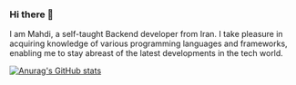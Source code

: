 ### Hi there 👋

I am Mahdi, a self-taught Backend developer from Iran. I take pleasure in acquiring knowledge of various programming languages and frameworks, enabling me to stay abreast of the latest developments in the tech world.

[![Anurag's GitHub stats](https://github-readme-stats.vercel.app/api?username=mhdkarimii)](https://github.com/anuraghazra/github-readme-stats)




